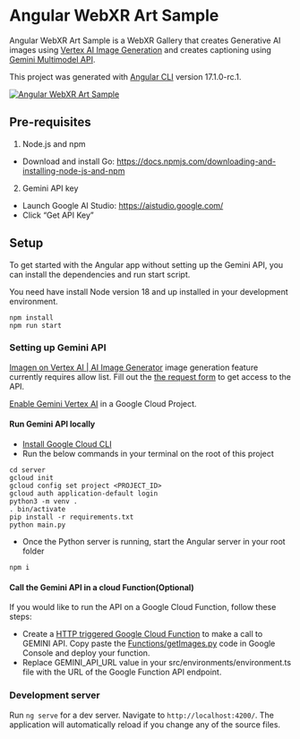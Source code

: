 # Angular WebXR Art Sample


Angular WebXR Art Sample is a WebXR Gallery that creates Generative AI images using [Vertex AI Image Generation](https://cloud.google.com/vertex-ai/generative-ai/docs/image/overview) and creates captioning using [Gemini Multimodel API](https://cloud.google.com/vertex-ai/generative-ai/docs/multimodal/overview#multimodal_models).

This project was generated with [Angular CLI](https://github.com/angular/angular-cli) version 17.1.0-rc.1.

[![Angular WebXR Art Sample](http://img.youtube.com/vi/XRvymNPSVF4/0.jpg)](https://www.youtube.com/shorts/XRvymNPSVF4)

## Pre-requisites

1. Node.js and npm
  * Download and install Go: https://docs.npmjs.com/downloading-and-installing-node-js-and-npm
2. Gemini API key
  * Launch Google AI Studio: https://aistudio.google.com/
  * Click “Get API Key”

## Setup


To get started with the Angular app without setting up the Gemini API, you can install the dependencies and run start script. 

You need have install Node version 18 and up installed in your development environment.

```
npm install
npm run start
```

### Setting up Gemini API

[Imagen on Vertex AI | AI Image Generator](https://cloud.google.com/vertex-ai/generative-ai/docs/image/overview#feature-launch-stage) image generation feature currently requires allow list. Fill out the [the request form](https://docs.google.com/forms/d/1cqt9padvfMgqn23W5FMPTqh7bW1KLkEOsC5G6uC-uuM/viewform) to get access to the API.

[Enable Gemini Vertex AI](https://console.cloud.google.com/vertex-ai/generative/multimodal/create/text?model=gemini-1.5-pro-preview-0409) in a Google Cloud Project.


#### Run Gemini API locally

- [Install Google Cloud CLI](https://cloud.google.com/sdk/docs/install)
- Run the below commands in your terminal on the root of this project

```
cd server
gcloud init
gcloud config set project <PROJECT_ID>
gcloud auth application-default login
python3 -m venv .
. bin/activate
pip install -r requirements.txt
python main.py
```

- Once the Python server is running, start the Angular server in your root folder

```
npm i
```

#### Call the Gemini API in a cloud Function(Optional)

If you would like to run the API on a Google Cloud Function, follow these steps:

- Create a [HTTP triggered Google Cloud Function](https://cloud.google.com/functions/docs/writing/write-http-functions#http-example-python) to make a call to GEMINI API. Copy paste the [Functions/getImages.py](Functions/getImages.py) code in Google Console and deploy your function.
- Replace GEMINI_API_URL value in your src/environments/environment.ts file with the URL of the Google Function API endpoint.


### Development server

Run `ng serve` for a dev server. Navigate to `http://localhost:4200/`. The application will automatically reload if you change any of the source files.
